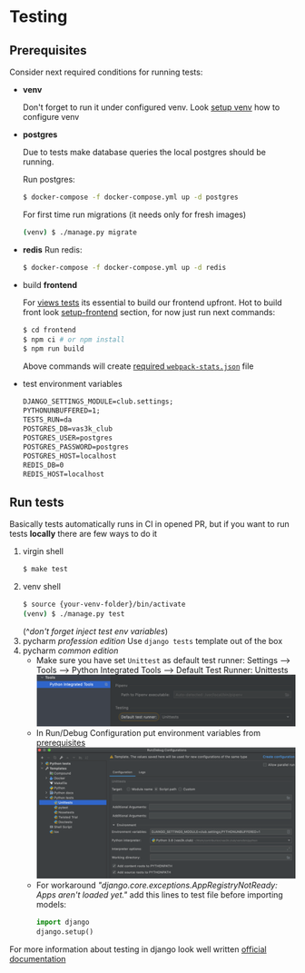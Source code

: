 # Testing

## Prerequisites

Consider next required conditions for running tests:

- **venv**

  Don't forget to run it under configured venv. Look [setup venv](#setup-venv) how to configure venv
- **postgres**

  Due to tests make database queries the local postgres should be running. 
  
  Run postgres:
  ```sh
  $ docker-compose -f docker-compose.yml up -d postgres
  ```
  For first time run migrations (it needs only for fresh images) 
  ```sh 
  (venv) $ ./manage.py migrate
  ```
- **redis**
  Run redis:
  ```sh
  $ docker-compose -f docker-compose.yml up -d redis
  ```
- build **frontend**
  
  For [views tests](https://docs.djangoproject.com/en/3.1/intro/tutorial05/#a-test-for-a-view) its essential to build our frontend upfront. 
  Hot to build front look [setup-frontend](#setup-frontend) section, for now just run next commands:
  ```sh
  $ cd frontend
  $ npm ci # or npm install
  $ npm run build
  ```
  Above commands will create [required `webpack-stats.json`](https://github.com/vas3k/vas3k.club/blob/6f1812f36b546feba2bd729ac84011e20e237136/club/settings.py#L228) file
- test environment variables
  ```dotenv
  DJANGO_SETTINGS_MODULE=club.settings;
  PYTHONUNBUFFERED=1;
  TESTS_RUN=da
  POSTGRES_DB=vas3k_club
  POSTGRES_USER=postgres
  POSTGRES_PASSWORD=postgres
  POSTGRES_HOST=localhost
  REDIS_DB=0
  REDIS_HOST=localhost
  ```

## Run tests

Basically tests automatically runs in CI in opened PR, but if you want to run tests **locally** there are few ways to do it
1. virgin shell
   ```sh
   $ make test
   ```
2. venv shell
   ```sh
   $ source {your-venv-folder}/bin/activate
   (venv) $ ./manage.py test
   ```
   (^*don't forget inject test env variables*)
3. pycharm *profession edition*
   Use `django tests` template out of the box
4. pycharm *common edition*
   - Make sure you have set `Unittest` as default test runner: Settings --> Tools --> Python Integrated Tools --> Default Test Runner: Unittests
   ![Default Test Runner](images/pycharm-ce.settings.default-test-runner.png)
   - In Run/Debug Configuration put environment variables from [prerequisites](#Prerequisites)
     ![Test template](images/pycharm-ce.debug-run-configurations.template.png)
   - For workaround *"django.core.exceptions.AppRegistryNotReady: Apps aren't loaded yet."* add this lines to test file before importing models:
     ```python
     import django
     django.setup()
     ```

For more information about testing in django look well written [official documentation](https://docs.djangoproject.com/en/3.1/topics/testing/overview/)
